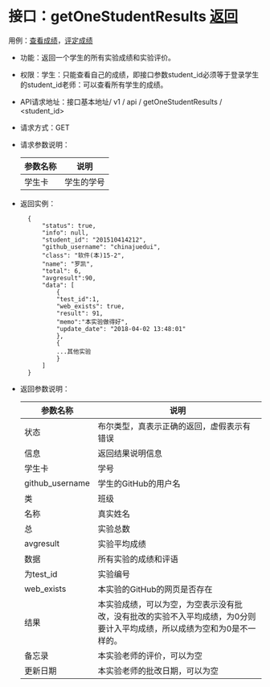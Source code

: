 # 接口：getOneStudentResults [返回](https://github.com/lk357293221/is_analysis/blob/master/test6/README.md)

用例：[查看成绩](https://github.com/lk357293221/is_analysis/blob/master/test6/%E7%94%A8%E4%BE%8B/%E6%9F%A5%E7%9C%8B%E6%88%90%E7%BB%A9.md)，[评定成绩](https://github.com/lk357293221/is_analysis/blob/master/test6/%E7%94%A8%E4%BE%8B/%E8%AF%84%E5%AE%9A%E6%88%90%E7%BB%A9.md)

- 功能：返回一个学生的所有实验成绩和实验评价。

- 权限：学生：只能查看自己的成绩，即接口参数student_id必须等于登录学生的student_id老师：可以查看所有学生的成绩。

- API请求地址：接口基本地址/ v1 / api / getOneStudentResults / <student_id>

- 请求方式：GET

- 请求参数说明：

  | 参数名称 | 说明       |
  | -------- | ---------- |
  | 学生卡   | 学生的学号 |

- 返回实例：

  ```
    {         
        "status": true,
        "info": null,    
        "student_id": "201510414212", 
        "github_username": "chinajuedui", 
        "class": "软件(本)15-2", 
        "name": "罗凯", 
        "total": 6,
        "avgresult":90,       
        "data": [
            {
            "test_id":1,
            "web_exists": true, 
            "result": 91, 
            "memo":"本实验做得好",
            "update_date": "2018-04-02 13:48:01"
            }, 
            {
            ...其他实验
            }
        ] 
    }
  ```

- 返回参数说明：

  | 参数名称        | 说明                                                         |
  | --------------- | ------------------------------------------------------------ |
  | 状态            | 布尔类型，真表示正确的返回，虚假表示有错误                   |
  | 信息            | 返回结果说明信息                                             |
  | 学生卡          | 学号                                                         |
  | github_username | 学生的GitHub的用户名                                         |
  | 类              | 班级                                                         |
  | 名称            | 真实姓名                                                     |
  | 总              | 实验总数                                                     |
  | avgresult       | 实验平均成绩                                                 |
  | 数据            | 所有实验的成绩和评语                                         |
  | 为test_id       | 实验编号                                                     |
  | web_exists      | 本实验的GitHub的网页是否存在                                 |
  | 结果            | 本实验成绩，可以为空，为空表示没有批改，没有批改的实验不入平均成绩，为0分则要计入平均成绩，所以成绩为空和为0是不一样的。 |
  | 备忘录          | 本实验老师的评价，可以为空                                   |
  | 更新日期        | 本实验老师的批改日期，可以为空                               |